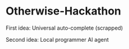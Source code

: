 # Otherwise-Hackathon

First idea: Universal auto-complete (scrapped)

Second idea: Local programmer AI agent
